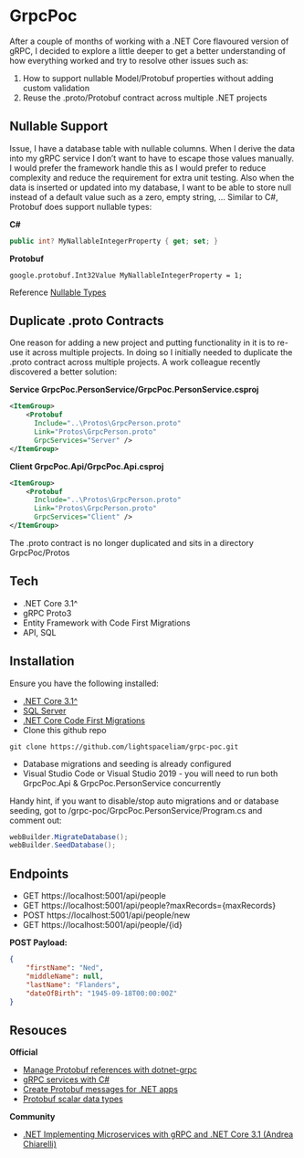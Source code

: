 # GrpcPoc

After a couple of months of working with a .NET Core flavoured version of gRPC, I decided to explore a little deeper to get a better understanding of how everything worked and try to resolve other issues such as: 

1. How to support nullable Model/Protobuf properties without adding custom  validation
2. Reuse the .proto/Protobuf contract across multiple .NET projects 

## Nullable Support

Issue, I have a database table with nullable columns. When I derive the data into my gRPC service I don’t want to have to escape those values manually. I would prefer the framework handle this as I would prefer to reduce complexity and reduce the requirement for extra unit testing. Also when the data is inserted or updated into my database, I want to be able to store null instead of a default value such as a zero, empty string, … Similar to C#, Protobuf does support nullable types:

**C#**
```c#
public int? MyNallableIntegerProperty { get; set; } 
```
**Protobuf**
```proto3
google.protobuf.Int32Value MyNallableIntegerProperty = 1;
```

Reference [Nullable Types](https://docs.microsoft.com/en-us/dotnet/architecture/grpc-for-wcf-developers/protobuf-data-types#nullable-types)

## Duplicate .proto Contracts

One reason for adding a new project and putting functionality in it is to re-use it across multiple projects. In doing so I initially needed to duplicate the .proto contract across multiple projects. A work colleague recently discovered a better solution:

**Service GrpcPoc.PersonService/GrpcPoc.PersonService.csproj**
```xml
<ItemGroup>
    <Protobuf 
      Include="..\Protos\GrpcPerson.proto"
      Link="Protos\GrpcPerson.proto"
      GrpcServices="Server" />
</ItemGroup>
```
**Client GrpcPoc.Api/GrpcPoc.Api.csproj**
```xml
<ItemGroup>
    <Protobuf
      Include="..\Protos\GrpcPerson.proto"
      Link="Protos\GrpcPerson.proto"
      GrpcServices="Client" />
</ItemGroup>
```
The .proto contract is no longer duplicated and sits in a directory GrpcPoc/Protos

## Tech
- .NET Core 3.1^
- gRPC Proto3
- Entity Framework with Code First Migrations
- API, SQL

## Installation

Ensure you have the following installed:
* [.NET Core 3.1^](https://dotnet.microsoft.com/download)
* [SQL Server](https://www.microsoft.com/en-gb/sql-server/sql-server-downloads)
* [.NET Core Code First Migrations](https://docs.microsoft.com/en-us/ef/core/managing-schemas/migrations/?tabs=dotnet-core-cli)
* Clone this github repo
```
git clone https://github.com/lightspaceliam/grpc-poc.git
```
* Database migrations and seeding is already configured
* Visual Studio Code or Visual Studio 2019 - you will need to run both GrpcPoc.Api & GrpcPoc.PersonService concurrently

Handy hint, if you want to disable/stop auto migrations and or database seeding, got to /grpc-poc/GrpcPoc.PersonService/Program.cs and comment out:
```c#
webBuilder.MigrateDatabase();
webBuilder.SeedDatabase();
```

## Endpoints
- GET   https://localhost:5001/api/people
- GET   https://localhost:5001/api/people?maxRecords={maxRecords}
- POST  https://localhost:5001/api/people/new
- GET   https://localhost:5001/api/people/{id}

**POST Payload:**
```json
{
    "firstName": "Ned",
    "middleName": null,
    "lastName": "Flanders",
    "dateOfBirth": "1945-09-18T00:00:00Z"
}
```

## Resouces

**Official**
- [Manage Protobuf references with dotnet-grpc](https://docs.microsoft.com/en-us/aspnet/core/grpc/dotnet-grpc?view=aspnetcore-3.1)
- [gRPC services with C#](https://docs.microsoft.com/en-us/aspnet/core/grpc/basics?view=aspnetcore-3.1)
- [Create Protobuf messages for .NET apps](https://docs.microsoft.com/en-us/aspnet/core/grpc/protobuf?view=aspnetcore-3.1)
- [Protobuf scalar data types](https://docs.microsoft.com/en-us/dotnet/architecture/grpc-for-wcf-developers/protobuf-data-types)

**Community**
- [.NET Implementing Microservices with gRPC and .NET Core 3.1 (Andrea Chiarelli)](https://auth0.com/blog/implementing-microservices-grpc-dotnet-core-3/)
